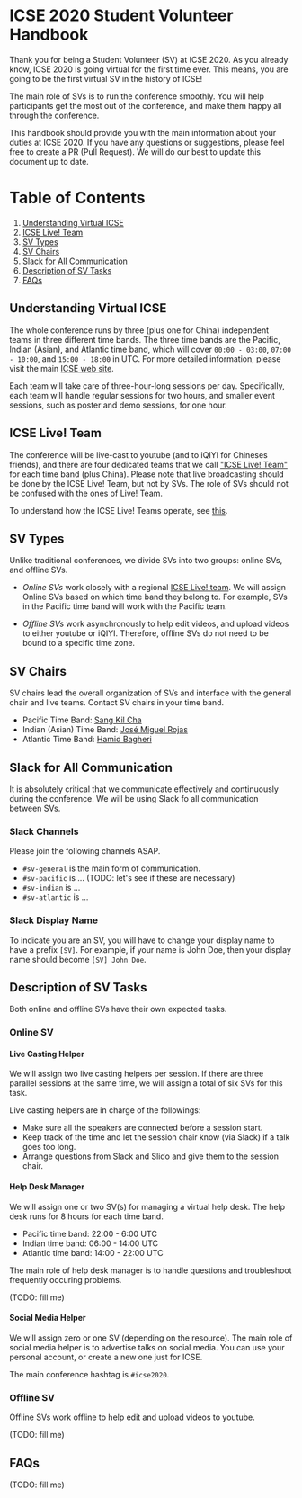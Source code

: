 ICSE 2020 Student Volunteer Handbook
===

Thank you for being a Student Volunteer (SV) at ICSE 2020. As you already know,
ICSE 2020 is going virtual for the first time ever. This means, you are going to
be the first virtual SV in the history of ICSE!

The main role of SVs is to run the conference smoothly. You will help
participants get the most out of the conference, and make them happy all through
the conference.

This handbook should provide you with the main information about your duties at
ICSE 2020. If you have any questions or suggestions, please feel free to create
a PR (Pull Request). We will do our best to update this document up to date.

# Table of Contents

1. [Understanding Virtual ICSE](#understanding-virtual-icse)
1. [ICSE Live! Team](#icse-live-team)
1. [SV Types](#sv-types)
1. [SV Chairs](#sv-chairs)
1. [Slack for All Communication](#slack-for-all-communication)
1. [Description of SV Tasks](#description-of-sv-tasks)
1. [FAQs](#faqs)

## Understanding Virtual ICSE

The whole conference runs by three (plus one for China) independent teams in
three different time bands. The three time bands are the Pacific, Indian
(Asian), and Atlantic time band, which will cover `00:00 - 03:00`, `07:00 -
10:00`, and `15:00 - 18:00` in UTC. For more detailed information, please visit
the main [ICSE web site](https://conf.researchr.org/home/icse-2020).

Each team will take care of three-hour-long sessions per day. Specifically, each
team will handle regular sessions for two hours, and smaller event sessions,
such as poster and demo sessions, for one hour.

## ICSE Live! Team

The conference will be live-cast to youtube (and to iQIYI for Chineses friends),
and there are four dedicated teams that we call ["ICSE Live!
Team"](https://2020.icse-conferences.org/committee/icse-2020-virtualization-regional-live--team-leaders)
for each time band (plus China). Please note that live broadcasting should be
done by the ICSE Live! Team, but not by SVs. The role of SVs should not be
confused with the ones of Live! Team.

To understand how the ICSE Live! Teams operate, see
[this](https://github.com/crista/icse2020-live).

## SV Types

Unlike traditional conferences, we divide SVs into two groups: online SVs, and
offline SVs.

- *Online SVs* work closely with a regional [ICSE Live!
  team](#icse-live-team). We will assign Online SVs based on which time band
  they belong to. For example, SVs in the Pacific time band will work with the
  Pacific team.

- *Offline SVs* work asynchronously to help edit videos, and upload videos to
  either youtube or iQIYI. Therefore, offline SVs do not need to be bound to a
  specific time zone.

## SV Chairs

SV chairs lead the overall organization of SVs and interface with the general
chair and live teams. Contact SV chairs in your time band.

- Pacific Time Band: [Sang Kil Cha](https://softsec.kaist.ac.kr/~sangkilc/)
- Indian (Asian) Time Band: [José Miguel Rojas](http://jmrojas.github.io/)
- Atlantic Time Band: [Hamid Bagheri](https://cse.unl.edu/~hbagheri/)

## Slack for All Communication

It is absolutely critical that we communicate effectively and continuously
during the conference. We will be using Slack fo all communication between
SVs.

### Slack Channels

Please join the following channels ASAP.

- `#sv-general` is the main form of communication.
- `#sv-pacific` is ... (TODO: let's see if these are necessary)
- `#sv-indian` is ...
- `#sv-atlantic` is ...

### Slack Display Name

To indicate you are an SV, you will have to change your display name to have a
prefix `[SV]`. For example, if your name is John Doe, then your display name
should become `[SV] John Doe`.

## Description of SV Tasks

Both online and offline SVs have their own expected tasks.

### Online SV

#### Live Casting Helper

We will assign two live casting helpers per session. If there are three parallel
sessions at the same time, we will assign a total of six SVs for this task.

Live casting helpers are in charge of the followings:
- Make sure all the speakers are connected before a session start.
- Keep track of the time and let the session chair know (via Slack) if a talk
  goes too long.
- Arrange questions from Slack and Slido and give them to the session chair.

#### Help Desk Manager

We will assign one or two SV(s) for managing a virtual help desk. The help desk
runs for 8 hours for each time band.

- Pacific time band: 22:00 - 6:00 UTC
- Indian time band: 06:00 - 14:00 UTC
- Atlantic time band: 14:00 - 22:00 UTC

The main role of help desk manager is to handle questions and troubleshoot
frequently occuring problems.

(TODO: fill me)

#### Social Media Helper

We will assign zero or one SV (depending on the resource). The main role of
social media helper is to advertise talks on social media. You can use your
personal account, or create a new one just for ICSE.

The main conference hashtag is `#icse2020`.

### Offline SV

Offline SVs work offline to help edit and upload videos to youtube.

(TODO: fill me)

## FAQs

(TODO: fill me)
